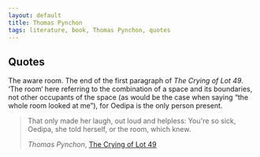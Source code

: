 ```yaml
---
layout: default
title: Thomas Pynchon
tags: literature, book, Thomas Pynchon, quotes
---
```


## Quotes

The aware room. The end of the first paragraph of _The Crying of Lot 49_. ‘The
room‘ here referring to the combination of a space and its boundaries, not other
occupants of the space (as would be the case when saying “the whole room looked
at me”), for Oedipa is the only person present.

> That only made her laugh, out loud and helpless: You're so sick, Oedipa, she
> told herself, or the room, which knew.
>
> <cite>Thomas Pynchon</cite>, [The Crying of Lot 49](http://www.amazon.co.uk/gp/product/0099532611/ref=as_li_tl?ie=UTF8&camp=1634&creative=19450&creativeASIN=0099532611&linkCode=as2&tag=zmlka-21&linkId=PTOECI2LOQJYELCI)


